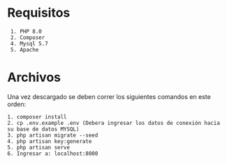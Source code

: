 # Requisitos
    
     1. PHP 8.0
     2. Composer
     4. Mysql 5.7
     5. Apache

# Archivos

Una vez descargado se deben correr los siguientes comandos en este orden:

    1. composer install
    2. cp .env.example .env (Debera ingresar los datos de conexión hacia su base de datos MYSQL)
    3. php artisan migrate --seed
    4. php artisan key:generate
    5. php artisan serve
    6. Ingresar a: localhost:8000
